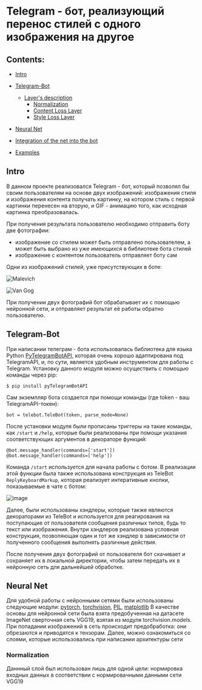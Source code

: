 # Telegram - бот, реализующий перенос стилей с одного изображения на другое

## Contents:

  * [Intro](#intro)

  * [Telegram-Bot](#tg-bot)
    * [Layer's description](#layers-description)
      * [Normalization](#normalization)
      * [Content Loss Layer](#content-loss-layer)
      * [Style Loss Layer](#style-loss-layer)
      
  * [Neural Net](#nn)
  
  * [Integration of the net into the bot](#integraion)
  
  * [Examples](#examples)
  
## Intro
В данном проекте реализовался Telegram - бот, который позволял бы своим пользователям на основе двух изображений: изображения стиля и изображения контента получать картинку, на котором стиль с первой картинки перенесен на вторую, и GIF - анимацию того, как исходная картинка преобразовалась.

При получения результата пользователю необходимо отправить боту две фотографии:
  * изображение со стилем может быть отправлено пользователем, а может быть выбрано из уже имеющихся в библиотеке бота стилей
  * изображение с контентом пользователь отправляет боту сам

Одни из изображений стилей, уже присутствующих в боте:



![Malevich](https://user-images.githubusercontent.com/71255336/215344498-8de4b457-3c46-4fbd-9526-c75415bfca7d.jpg)


![Van Gog](https://user-images.githubusercontent.com/71255336/215344502-7741d9d8-e931-48d7-a92f-f68fe65d77ba.jpg)


При получении двух фотографий бот обрабатывает их с помощью нейронной сети, и отправляет результат её работы обратно пользователю.
  
  
## Telegram-Bot

При написании телеграм - бота использовалась библиотека для языка Python [PyTelegramBotAPI](https://github.com/eternnoir/pyTelegramBotAPI/), которая очень хорошо адаптирована под TelegramAPI, и, по сути, является удобным инструментом для работы с Telegram. Установку данного модуля можно осуществить с помощью команды через pip:
```
$ pip install pyTelegramBotAPI
```
Сам экземпляр бота создается при помощи команды (где token - ваш TelegramAPI-токен):
```
bot = telebot.TeleBot(token, parse_mode=None)
```
После установки модуля были прописаны триггеры на такие команды, как ```/start``` и ```/help```, которые были реализованы при помощи указания соответствующих аргументов в декораторе функций:
```
@bot.message_handler(commands=['start'])
@bot.message_handler(commands=['help'])
```
Команда ```/start``` используется для начала работы с ботом. В реализации этой функции была также использована конструкция из TeleBot ```ReplyKeyboardMarkup```, которая реализует интеративные кнопки, показываемые в чате с ботом:

![image](https://user-images.githubusercontent.com/71255336/215343389-16a615a1-133c-46cc-8fc8-3a047d9661a6.png)

Далее, были использованы хэндлеры, которые также являются декораторами из TeleBot и используется для реагирования на поступающие от пользователя сообщения различных типов, будь то текст или изображения. Внутри хэндлеров реализована условная конструкция, позволяющая один и тот же хэндлер в зависимости от полученного сообщения выполнять различные действия.

После получения двух фотографий от пользователя бот скачивает и сохраняет их в локальной директории, чтобы затем передать их в нейронную сеть для дальнейшей обработке.

## Neural Net

Для удобной работы с нейронными сетями были использованы следующие модули: [pytorch](https://pytorch.org/docs/stable/index.html), [torchvision](https://pytorch.org/vision/stable/), [PIL](https://pypi.org/project/Pillow/), [matplotlib](https://matplotlib.org/)
В качестве основы для нейронной сети была взята предобученная на датасете ImageNet сверточная сеть VGG19, взятая из модуля torchvision.models.
При попадании изображений в сеть происходит предобработка: они обрезаются и приводятся к тензорам.
Далее, можно ознакомиться со слоями, которые использовались при написании архитектуры сети

### Normalization

Даннный слой был использован лишь для одной цели: нормировка входных данных в соответствии с нормировачными данными сети VGG19

